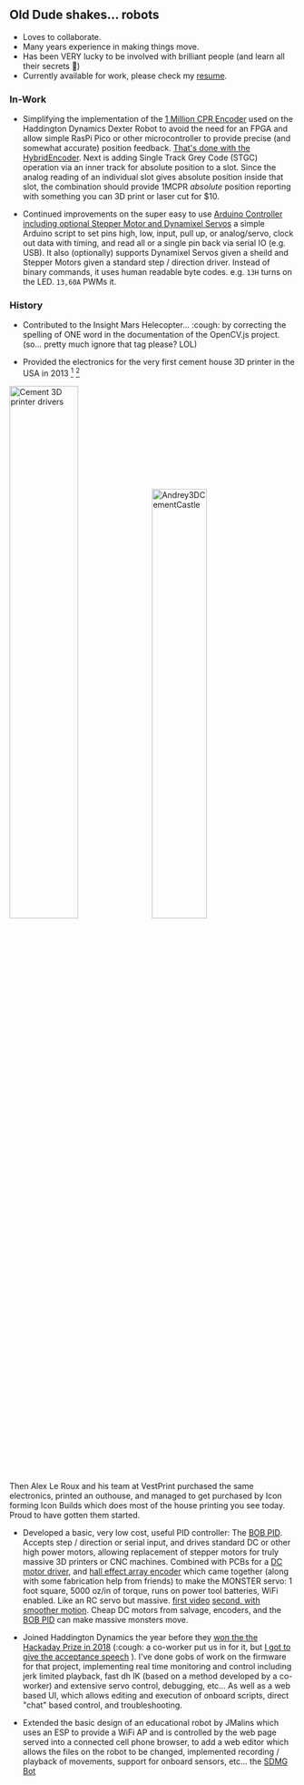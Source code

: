 ## Old Dude shakes... robots

- Loves to collaborate.
- Many years experience in making things move.
- Has been VERY lucky to be involved with brilliant people (and learn all their secrets 🤫)
- Currently available for work, please check my <a href="https://docs.google.com/document/d/19SGMbVQtF7QBo8nATcOUQLo_2o9t4nHPgO0AcBHvORA/edit?usp=sharing">resume</a>.

### In-Work

- Simplifying the implementation of the [1 Million CPR Encoder](https://github.com/HaddingtonDynamics/Dexter/wiki/Encoders) used on the Haddington Dynamics Dexter Robot to avoid the need for an FPGA and allow simple RasPi Pico or other microcontroller to provide precise (and somewhat accurate) position feedback. [That's done with the HybridEncoder](https://github.com/JamesNewton/HybridDiskEncoder). Next is adding Single Track Grey Code (STGC) operation via an inner track for absolute position to a slot. Since the analog reading of an individual slot gives absolute position inside that slot, the combination should provide 1MCPR _absolute_ position reporting with something you can 3D print or laser cut for $10.

- Continued improvements on the super easy to use [Arduino Controller including optional Stepper Motor and Dynamixel Servos](https://github.com/JamesNewton/Arduino_Dynamixel_Stepper_Controller) a simple Arduino script to set pins high, low, input, pull up, or analog/servo, clock out data with timing, and read all or a single pin back via serial IO (e.g. USB). It also (optionally) supports Dynamixel Servos given a sheild and Stepper Motors given a standard step / direction driver. Instead of binary commands, it uses human readable byte codes. e.g. `13H` turns on the LED. `13,60A` PWMs it. 

### History
- Contributed to the Insight Mars Helecopter... :cough: by correcting the spelling of ONE word in the documentation of the OpenCV.js project. (so... pretty much ignore that tag please? LOL)

- Provided the electronics for the very first cement house 3D printer in the USA in 2013 [<sup>1</sup>](https://hackaday.com/2014/05/29/man-builds-concrete-3d-printer-in-his-garage/) [<sup>2</sup>](http://web.archive.org/web/20170328064604/http://americankabuki.blogspot.com/2014/09/minnesotan-man-builds-worlds-first-3d.html)

<img alt="Cement 3D printer drivers" width="49%" src="https://github.com/user-attachments/assets/a6195d92-6e6a-486f-bc16-8013e1b4a43c"> <img alt="Andrey3DCementCastle" width="44%" src="https://github.com/user-attachments/assets/a8e1144f-eec2-4d65-8c2c-cb8793ccc69d">

Then Alex Le Roux and his team at VestPrint purchased the same electronics, printed an outhouse, and managed to get purchased by Icon forming Icon Builds which does most of the house printing you see today. Proud to have gotten them started. 

- Developed a basic, very low cost, useful PID controller: The [BOB PID](https://github.com/JamesNewton/BOBPID/). Accepts step / direction or serial input, and drives standard DC or other high power motors, allowing replacement of stepper motors for truly massive 3D printers or CNC machines. Combined with PCBs for a [DC motor driver](https://hackaday.io/project/11419-massmindorg-40-v-18-a-output-dc-motor-drive), and [hall effect array encoder](https://hackaday.io/project/11418-massmindorg-abosoluteincremental-rotary-encoder) which came together (along with some fabrication help from friends) to make the MONSTER servo: 1 foot square, 5000 oz/in of torque, runs on power tool batteries, WiFi enabled. Like an RC servo but massive. [first video](https://www.youtube.com/watch?v=EHmwiAFREVE) [second, with smoother motion](https://www.youtube.com/shorts/ekbzLTYLiSY). Cheap DC motors from salvage, encoders, and the [BOB PID](https://github.com/JamesNewton/BOBPID/?tab=readme-ov-file) can make massive monsters move. 

- Joined Haddington Dynamics the year before they [won the the Hackaday Prize in 2018](https://hackaday.com/2018/11/03/dexter-robotic-arm-wins-the-2018-hackaday-prize/) (:cough: a co-worker put us in for it, but [I got to give the acceptance speech](https://www.youtube.com/live/Mbg8jMhSEIY?si=4Bx6bzOGXUUd0AJf&t=1503) ). I've done gobs of work on the firmware for that project, implementing real time monitoring and control including jerk limited playback, fast dh IK (based on a method developed by a co-worker) and extensive servo control, debugging, etc... As well as a web based UI, which allows editing and execution of onboard scripts, direct "chat" based control, and troubleshooting. 

- Extended the basic design of an educational robot by JMalins which uses an ESP to provide a WiFi AP and is controlled by the web page served into a connected cell phone browser, to add a web editor which allows the files on the robot to be changed, implemented recording / playback of movements, support for onboard sensors, etc... the [SDMG Bot](https://github.com/JamesNewton/SDMG-Web-Bot?tab=readme-ov-file)



<!--
**JamesNewton/JamesNewton** is a ✨ _special_ ✨ repository because its `README.md` (this file) appears on your GitHub profile.

Here are some ideas to get you started:

- 🔭 I’m currently working on ...
- 🌱 I’m currently learning ...
- 👯 I’m looking to collaborate on ...
- 🤔 I’m looking for help with ...
- 💬 Ask me about ...
- 📫 How to reach me: ...
- 😄 Pronouns: ...
- ⚡ Fun fact: ...
-->
